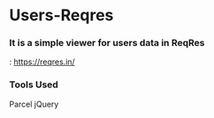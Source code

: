 # Users-Reqres

### It is a simple viewer for users data in ReqRes

: https://reqres.in/


### Tools Used

Parcel
jQuery


